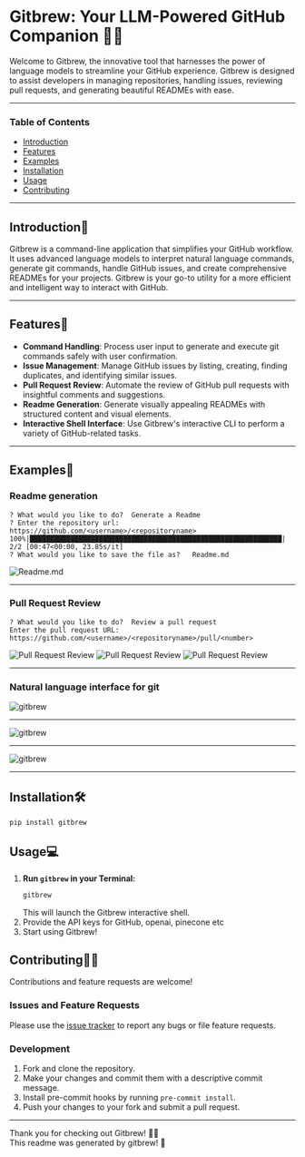 # Gitbrew: Your LLM-Powered GitHub Companion 🚀✨

Welcome to Gitbrew, the innovative tool that harnesses the power of language models to streamline your GitHub experience. Gitbrew is designed to assist developers in managing repositories, handling issues, reviewing pull requests, and generating beautiful READMEs with ease.

***

### Table of Contents
- [Introduction](#introduction)
- [Features](#features)
- [Examples](#examples)
- [Installation](#Installation)
- [Usage](#usage)
- [Contributing](#contributing)
***
## Introduction👋
Gitbrew is a command-line application that simplifies your GitHub workflow. It uses advanced language models to interpret natural language commands, generate git commands, handle GitHub issues, and create comprehensive READMEs for your projects. Gitbrew is your go-to utility for a more efficient and intelligent way to interact with GitHub.
***
## Features🌟
- **Command Handling**: Process user input to generate and execute git commands safely with user confirmation.
- **Issue Management**: Manage GitHub issues by listing, creating, finding duplicates, and identifying similar issues.
- **Pull Request Review**: Automate the review of GitHub pull requests with insightful comments and suggestions.
- **Readme Generation**: Generate visually appealing READMEs with structured content and visual elements.
- **Interactive Shell Interface**: Use Gitbrew's interactive CLI to perform a variety of GitHub-related tasks.
***
## Examples🌟
### Readme generation
```terminal
? What would you like to do?  Generate a Readme
? Enter the repository url:   https://github.com/<username>/<repositoryname>
100%|██████████████████████████████████████████████████████████████| 2/2 [00:47<00:00, 23.85s/it]
? What would you like to save the file as?   Readme.md
```
![Readme.md](./examples/images/readme_example.png)
***
### Pull Request Review
```terminal
? What would you like to do?  Review a pull request
Enter the pull request URL: https://github.com/<username>/<repositoryname>/pull/<number>
```
![Pull Request Review](./examples/images/review1.png)
![Pull Request Review](./examples/images/review2.png)
![Pull Request Review](./examples/images/review3.png)
***
### Natural language interface for git
![gitbrew](./examples/images/gitbrew1.png)
***
![gitbrew](./examples/images/gitbrew2.png)
***
![gitbrew](./examples/images/gitbrew3.png)
***




## Installation🛠️
```bash
pip install gitbrew
```

## Usage💻
1. **Run `gitbrew` in your Terminal:**
   ```bash
   gitbrew
   ```
   This will launch the Gitbrew interactive shell.
2. Provide the API keys for GitHub, openai, pinecone etc
3. Start using Gitbrew!

## Contributing🤝🌐
Contributions and feature requests are welcome! 

### Issues and Feature Requests
Please use the [issue tracker](https://github.com/navneetdesai/gitbrew/issues) to report any bugs or file feature requests.

### Development
1. Fork and clone the repository.
2. Make your changes and commit them with a descriptive commit message.
3. Install pre-commit hooks by running `pre-commit install`.
4. Push your changes to your fork and submit a pull request.


---

Thank you for checking out Gitbrew! 🚀✨ \
This readme was generated by gitbrew! 🤖
